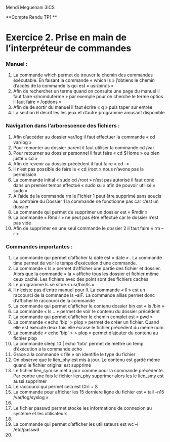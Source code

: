 Mehdi Meguenani										                                                                                                                              3ICS


**Compte Rendu TP1 ** 

# Exercice 2. Prise en main de l’interpréteur de commandes
### Manuel : 
1. La commande which permet de trouver le chemin des commandes éxécutable. En faisant la commande « which  ls » j’obtiens le chemin d’accès de la commande ls qui est « usr/bin/ls »
2. Afin de rechercher un terme quand on consulte une page du manuel il faut faire «/nomduterme » par exemple pour on cherche le terme optios il faut faire « /options »
3. Afin de de sortir du manuel il faut écrire « q » puis taper sur entrée 
4. La section 6 décrit les les jeux et d’autre programme amusant disponible 
### Navigation dans l’arborescence des fichiers : 
1.	Afin d’accèder au dossier var/log il faut effectuer la commande « cd var/log »
2.	Pour remonter au dossier parent il faut utiliser la commande cd /var
3.	Pour retourner au dossier personnel il faut faire « cd $Home » ou bien juste « cd »
4.	Afin de revenir au dossier précédent il faut faire « cd -»
5.	Il n’est pas possible de faire le « cd /root » nous n’avons pas la permission
6. La commande initial « sudo cd /root » n’est pas autorisé il faut donc dans un premier temps effectué « sudo su » afin de pouvoir utilisé « sudo »
8. A l’aide de la commande rm le Fichier 1 peut être supprimé sans soucis au contraire du Dossier 1 la commande ne fonctionne pas car c’est un dossier 
9. La commande qui permet de supprimer un dossier est « Rmdir »
10. La commande « Rmdir » ne peut pas être effectué car le dossier n’est pas vide 
11. Afin de supprimer en une seul commande le dossier 2 il faut faire « rm – r »
### Commandes importantes : 
1.	La commande qui permet d’afficher la date est « date » . La commande time permet de voir le temps d’exécution d’une commande.
2.	La commande « ls » permet d’afficher une partie des fichier et dossier. Alors que la commande « la » affiche tous les dossier et fichier même ceux caché. Les fichiers avec des point sont des fichiers cachés
3.	Le programme ls se situe « usr/bin/ls »
4.	Il n’existe pas d’entré manuel pour ll. La commande « ll » est un raccourci de la commande ls –alF. La commande allias permet donc d’afficher le raccourci de la commande 
5.	La commande qui permet d’afficher le contenu dossier bin est « ls /bin »
6.	La commande « ls .. » permet de voir le contenu du dossier précédent 
7.	 La commande qui permet d’afficher le chemin complet est « pwd » 
8.	La commande « echo 'bip' > plop  » permet de créer un fichier. Quand elle est exécuté deux fois elle écrase le fichier précédent du même nom 
9.	La commabde « echo 'bip' > > plop » permet d’ajouter du contenu au fichier plop 
10.	 La commande sleep 10 | echo 'toto' permet de mettre un temp d’éxécution a la commande echo 
11.	 Grace a la  commande « file » on identifie le type du fichier 
12.	 On observe que le lien_phy est mis à jour. Le contenu est gardé même quand le fichier original est supprimé 
13.	  Le fichier lien_sym se met a jour comme pour la commande précédente. Par contre une fois le fichier lien_phy supprimer alors les le lien_smy est aussi supprimer 
14.	 Le raccourci qui permet cela est Ctrl + S
15.	 La commande pour afficher  les 15 derniere ligne du fichier est « tail –n15 /var/log/syslog »
16.	 
17.	 Le fichier passwd permet stocke les informations de connexion au système et les utilisateurs 
18.	  
19.	 La commande qui permet d’afficher les utilisateurs est wc –l /etc/passwd
20.	 
